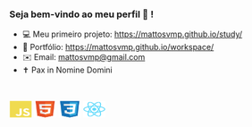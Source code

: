 ### Seja bem-vindo ao meu perfil 👋 !

- 💻 Meu primeiro projeto: https://mattosvmp.github.io/study/
- 🗿 Portfólio: https://mattosvmp.github.io/workspace/ 
- ✉️ Email: mattosvmp@gmail.com
- ✝ Pax in Nomine Domini

##

<div style="display: inline_block"><br>
  <img align="center" alt="VMP-Js" height="30" width="40" src="https://raw.githubusercontent.com/devicons/devicon/master/icons/javascript/javascript-plain.svg">
  <img align="center" alt="VMP-HTML" height="30" width="40" src="https://raw.githubusercontent.com/devicons/devicon/master/icons/html5/html5-original.svg">
  <img align="center" alt="VMP-CSS" height="30" width="40" src="https://raw.githubusercontent.com/devicons/devicon/master/icons/css3/css3-original.svg">
  <img align="center" alt="VMP-CSS" height="30" width="40" src="https://raw.githubusercontent.com/devicons/devicon/master/icons/react/react-original.svg">
</div>
